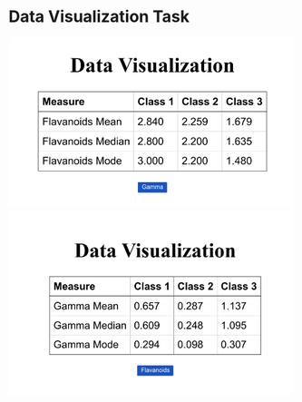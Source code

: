 # Data Visualization Task

![Screenshot 1](public/Screenshot_Task_1.png)
![Screenshot 2](public/Screenshot_Task_2.png)